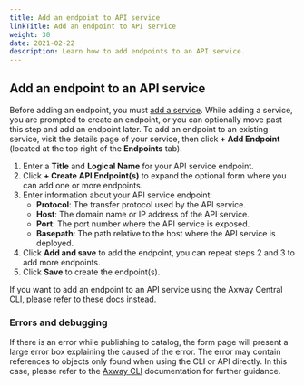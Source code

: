 ```yaml
---
title: Add an endpoint to API service
linkTitle: Add an endpoint to API service
weight: 30
date: 2021-02-22
description: Learn how to add endpoints to an API service.
---
```


## Add an endpoint to an API service

Before adding an endpoint, you must [add a service](/docs/env_gw_mgmt/add_api_service).  While adding a service, you are prompted to create an endpoint, or you can optionally move past this step and add an endpoint later. To add an endpoint to an existing service, visit the details page of your service, then click **+ Add Endpoint** (located at the top right of the **Endpoints** tab).

1. Enter a **Title** and **Logical Name** for your API service endpoint.
2. Click **+ Create API Endpoint(s)** to expand the optional form where you can add one or more endpoints.
3. Enter information about your API service endpoint:
    * **Protocol**: The transfer protocol used by the API service.
    * **Host**: The domain name or IP address of the API service.
    * **Port**: The port number where the API service is exposed.
    * **Basepath**: The path relative to the host where the API service is deployed.
4. Click **Add and save** to add the endpoint, you can repeat steps 2 and 3 to add more endpoints.
5. Click **Save** to create the endpoint(s).

If you want to add an endpoint to an API service using the Axway Central CLI, please refer to these [docs](/docs/cli_central/cli_publish) instead.
  
### Errors and debugging

If there is an error while publishing to catalog, the form page will present a large error box explaining the caused of the error. The error may contain references to objects only found when using the CLI or API directly. In this case, please refer to the [Axway CLI](/docs/cli_central/cli_publish) documentation for further guidance.
